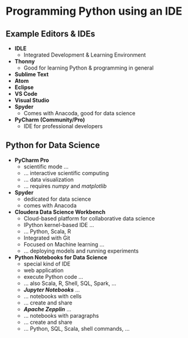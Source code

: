 # Programming Python using an IDE

## Example Editors & IDEs

- **IDLE**
    - Integrated Development & Learning Environment
- **Thonny**
    - Good for learning Python & programming in general
- **Sublime Text**
- **Atom**
- **Eclipse**
- **VS Code**
- **Visual Studio**
- **Spyder**
    - Comes with Anacoda, good for data science
- **PyCharm (Community/Pro)**
    - IDE for professional developers

## Python for Data Science

- **PyCharm Pro**
    - scientific mode ...
    - ... interactive scientific computing
    - ... data visualization
    - ... requires *numpy* and *matplotlib*
- **Spyder**
    - dedicated for data science
    - comes with Anacoda
- **Cloudera Data Science Workbench**
    - Cloud-based platform for collaborative data science
    - IPython kernel-based IDE ...
    - ... Python, Scala, R
    - Integrated with Git
    - Focused on Machine learning ...
    - ... deploying models and running experiments
- **Python Notebooks for Data Science**
    - special kind of IDE
    - web application
    - execute Python code ...
    - ... also Scala, R, Shell, SQL, Spark, ...
    - ***Jupyter Notebooks*** ...
    - ... notebooks with cells
    - ... create and share
    - ***Apache Zepplin*** ...
    - ... notebooks with paragraphs
    - ... create and share
    - ... Python, SQL, Scala, shell commands, ...
